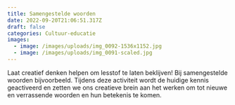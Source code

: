 ```yaml
---
title: Samengestelde woorden
date: 2022-09-20T21:06:51.317Z
draft: false
categories: Cultuur-educatie
images:
  - image: /images/uploads/img_0092-1536x1152.jpg
  - image: /images/uploads/img_0091-scaled.jpg
---
```

Laat creatief denken helpen om lesstof te laten beklijven! Bij samengestelde woorden bijvoorbeeld. Tijdens deze activiteit wordt de huidige kennis geactiveerd en zetten we ons creatieve brein aan het werken om tot nieuwe en verrassende woorden en hun betekenis te komen.
